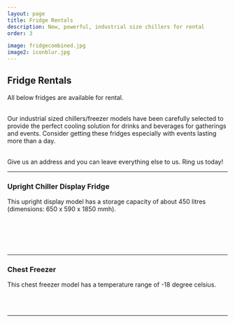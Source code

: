 ```yaml
---
layout: page
title: Fridge Rentals
description: New, powerful, industrial size chillers for rental
order: 3

image: fridgecombined.jpg
image2: iconblur.jpg
---
```


<section>
<h2>Fridge Rentals</h2>
All below fridges are available for rental. <br /><br />

Our industrial sized chillers/freezer models have been carefully selected to provide the perfect cooling solution for drinks and beverages for gatherings and events. Consider getting these fridges especially with events lasting more than a day. <br /><br />


Give us an address and you can leave everything else to us. Ring us today! 
<hr />
<h3>Upright Chiller Display Fridge</h3>
<div class="box alt">
	<div class="row uniform 50%">
		<div class="12u" style="margin-bottom: 1em">
			This upright display model has a storage capacity of about 450 litres (dimensions: 650 x 590 x 1850 mmh).
		</div>
		<div class="3u 6u(xsmall)"><span class="image fit" style="padding: .25em"><img src="assets/images/fridge1.jpg" style="" alt="" /></span></div>
		<div class="3u 6u(xsmall)"><span class="image fit" style="padding: .25em"><img src="assets/images/fridge2.jpg" style="" alt="" /></span></div>
		<div class="3u 6u(xsmall)"><span class="image fit" style="padding: .25em"><img src="assets/images/fridge3.jpg" style="" alt="" /></span></div>
		<div class="3u 6u(xsmall)"><span class="image fit" style="padding: .25em"><img src="assets/images/fridge4.jpg" style="" alt="" /></span></div>
	</div>
</div>
<hr />
<h3>Chest Freezer</h3>
<div class="box alt">
	<div class="row uniform 50%">
		<div class="12u" style="margin-bottom: 1em">
			This chest freezer model has a temperature range of -18 degree celsius.
		</div>
		<div class="6u"><span class="image fit" style="padding: .25em"><img src="assets/images/chest1.jpg" style="" alt="" /></span></div>
		<div class="6u"><span class="image fit" style="padding: .25em"><img src="assets/images/chest2.jpg" style="" alt="" /></span></div>
	</div>
</div>
<hr />
</section>